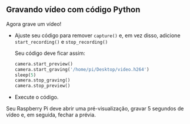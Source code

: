 ## Gravando vídeo com código Python

Agora grave um vídeo!

- Ajuste seu código para remover `capture()` e, em vez disso, adicione `start_recording()` e `stop_recording()`

    Seu código deve ficar assim:

    ```python
    camera.start_preview()
    camera.start_graving('/home/pi/Desktop/video.h264')
    sleep(5)
    camera.stop_graving()
    camera.stop_preview()
    ```

- Execute o código.

Seu Raspberry Pi deve abrir uma pré-visualização, gravar 5 segundos de vídeo e, em seguida, fechar a prévia.

